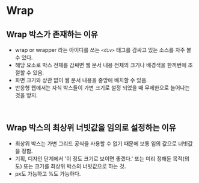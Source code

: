 # Wrap

## Wrap 박스가 존재하는 이유

- wrap or wrapper 라는 아이디를 쓰는 `<div>` 태그를 감싸고 있는 소스를 자주 볼 수 있다.
- 해당 요소로 박스 전체를 감싸면 웹 문서 내용 전체의 크기나 배경색을 한꺼번에 조절할 수 있음.
- 화면 크기와 상관 없이 웹 문서 내용을 중앙에 배치할 수 있음.
- 반응형 웹에서는 자식 박스들이 가변 크기로 설정 되었을 때 무제한으로 늘어나는 것을 방지.

<br/>

## Wrap 박스의 최상위 너빗값을 임의로 설정하는 이유

- 최상위 박스는 가변 그리드 공식을 사용할 수 없기 때문에 보통 임의 값으로 너빗값을 정함.
- 기획, 디자인 단계에서 '이 정도 크기로 보이면 좋겠다.' 또는 미리 정해둔 목적(의도) 또는 크기를 최상위 박스의 너빗값으로 하는 것.
- px도 가능하고 %도 가능하다.

<br/>
